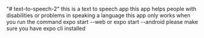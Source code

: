 "# text-to-speech-2" 
this is a text to speech app 
this app helps people with disabilities or problems in speaking a language
this app only works when you run the command expo start --web or expo start --android 
please make sure you have expo cli installed
